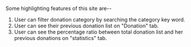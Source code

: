 Some highlighting features of this site are--


1) User can filter donation category by searching the category key word.
2) User can see their previous donation list on "Donation" tab.
3) User can see the percentage ratio between total donation list and her previous donations on "statistics" tab.